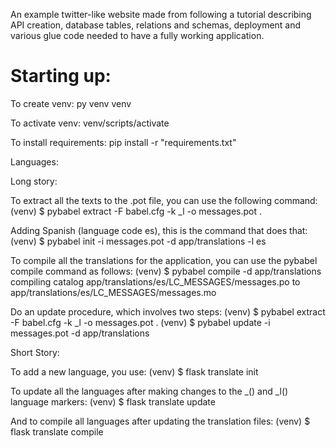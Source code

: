 An example twitter-like website made from following a tutorial describing API creation, database tables, relations and schemas, deployment and various glue code needed to have a fully working application.


# Starting up:

To create venv:
py venv venv

To activate venv:
venv/scripts/activate

To install requirements:
pip install -r "requirements.txt"



Languages:


Long story:

To extract all the texts to the .pot file, you can use the following command:
(venv) $ pybabel extract -F babel.cfg -k _l -o messages.pot .

Adding Spanish (language code es), this is the command that does that:
(venv) $ pybabel init -i messages.pot -d app/translations -l es

To compile all the translations for the application, you can use the pybabel compile command as follows:
(venv) $ pybabel compile -d app/translations
compiling catalog app/translations/es/LC_MESSAGES/messages.po to
app/translations/es/LC_MESSAGES/messages.mo

Do an update procedure, which involves two steps:
(venv) $ pybabel extract -F babel.cfg -k _l -o messages.pot .
(venv) $ pybabel update -i messages.pot -d app/translations


Short Story:

To add a new language, you use:
(venv) $ flask translate init <language-code>

To update all the languages after making changes to the _() and _l() language markers:
(venv) $ flask translate update

And to compile all languages after updating the translation files:
(venv) $ flask translate compile
